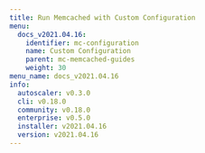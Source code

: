 ```yaml
---
title: Run Memcached with Custom Configuration
menu:
  docs_v2021.04.16:
    identifier: mc-configuration
    name: Custom Configuration
    parent: mc-memcached-guides
    weight: 30
menu_name: docs_v2021.04.16
info:
  autoscaler: v0.3.0
  cli: v0.18.0
  community: v0.18.0
  enterprise: v0.5.0
  installer: v2021.04.16
  version: v2021.04.16
---
```


